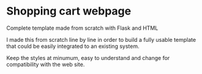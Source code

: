 # Shopping cart webpage
Complete template made from scratch with Flask and HTML

I made this from scratch line by line in order to build a fully usable template that could be easily integrated to an existing system.

Keep the styles at minumum, easy to understand and change for compatibility with the web site.


